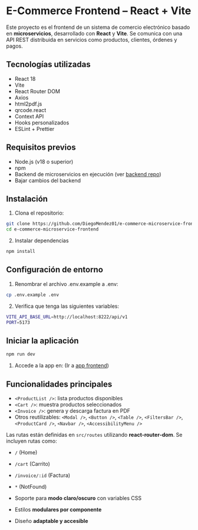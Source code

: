 # E-Commerce Frontend – React + Vite

Este proyecto es el frontend de un sistema de comercio electrónico basado en **microservicios**, desarrollado con **React** y **Vite**. Se comunica con una API REST distribuida en servicios como productos, clientes, órdenes y pagos.

## Tecnologías utilizadas

- React 18
- Vite
- React Router DOM
- Axios
- html2pdf.js
- qrcode.react
- Context API
- Hooks personalizados
- ESLint + Prettier

## Requisitos previos

- Node.js (v18 o superior)
- npm
- Backend de microservicios en ejecución (ver [backend repo](https://github.com/DiegoMendez01/e-commerce-microservice))
- Bajar cambios del backend

## Instalación

1. Clona el repositorio:

```bash
git clone https://github.com/DiegoMendez01/e-commerce-microservice-frontend.git
cd e-commerce-microservice-frontend
```

2. Instalar dependencias

```bash
npm install
```

## Configuración de entorno

1. Renombrar el archivo .env.example a .env:

```bash
cp .env.example .env
```

2. Verifica que tenga las siguientes variables:

```bash
VITE_API_BASE_URL=http://localhost:8222/api/v1
PORT=5173
```

## Iniciar la aplicación

```bash
npm run dev
```

1.  Accede a la app en: (Ir a [app frontend](http://localhost:5173))

## Funcionalidades principales

- `<ProductList />`: lista productos disponibles  
- `<Cart />`: muestra productos seleccionados  
- `<Invoice />`: genera y descarga factura en PDF  
- Otros reutilizables: `<Modal />`, `<Button />`, `<Table />`, `<FiltersBar />`, `<ProductCard />`, `<Navbar />`, `<AccessibilityMenu />`

Las rutas están definidas en `src/routes` utilizando **react‑router‑dom**. Se incluyen rutas como:

- `/` (Home)  
- `/cart` (Carrito)  
- `/invoice/:id` (Factura)  
- `*` (NotFound)

- Soporte para **modo claro/oscuro** con variables CSS  
- Estilos **modulares por componente**  
- Diseño **adaptable y accesible**